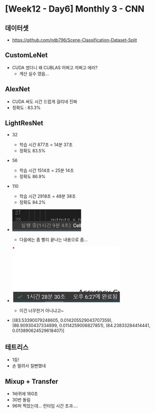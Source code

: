# [Week12 - Day6] Monthly 3 - CNN

## 데이터셋
  - https://github.com/ndb796/Scene-Classification-Dataset-Split

## CustomLeNet
  - CUDA 썼더니 왜 CUBLAS 어쩌고 저쩌고 에러?
    - 계산 실수 였음...
  
## AlexNet
  - CUDA 써도 시간 드럽게 걸리네 진짜
  - 정확도 : 83.3%

## LightResNet
  - 32 
    - 학습 시간 877초 = 14분 37초
    - 정확도 83.5%
  - 56 
    - 학습 시간 1514초 = 25분 14초
    - 정확도 86.9%
  - 110
    - 학습 시간 2918초 = 48분 38초
    - 정확도 84.2%

  - ![image](image/1.png)
    - 다음에는 좀 빨리 끝나는 내용으로 좀...
  - ![image](image/2.png)
    - 이건 너무한거 아니냐고~

  - [(83.53390079248605, 0.014205529043707359),
     (86.90930437334899, 0.0114259006827851), 
     (84.23833284414441, 0.013890624529618407)]

## 테트리스
  - 1등!
  - 손 떨려서 질뻔했네

## Mixup + Transfer
  - 1바퀴에 160초
  - 30번 돌림
  - 96퍼 찍었는데... 런타임 시간 초과....
